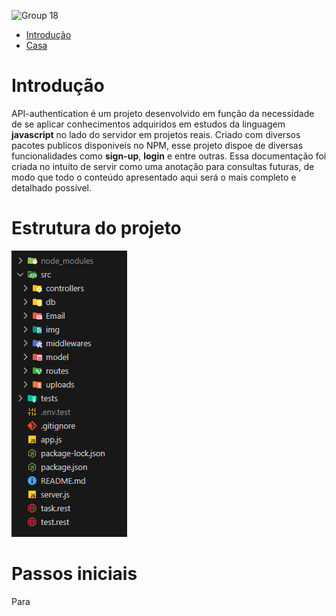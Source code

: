 ![Group 18](https://github.com/user-attachments/assets/9b79622d-c9d4-4029-a999-d9c6603b0a25)

- [Introdução](#introducao)
- [Casa](#casa)

# Introdução

API-authentication é um projeto desenvolvido em função da necessidade de se aplicar conhecimentos adquiridos em estudos
da linguagem **javascript** no lado do servidor em projetos reais. Criado com diversos pacotes publicos disponiveis no NPM, esse projeto dispoe de diversas funcionalidades como **sign-up**, **login** e entre outras. Essa documentação foi criada no intuito de servir como uma anotação para consultas futuras, de modo que todo o conteúdo apresentado aqui será o mais completo e detalhado possível.

# Estrutura do projeto

![alt text](image.png)

# Passos iniciais

Para

